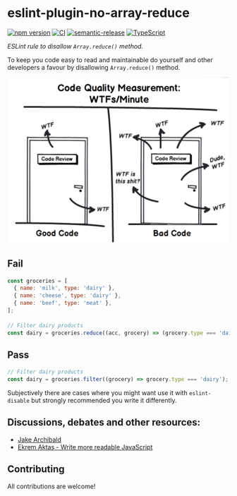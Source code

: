 # eslint-plugin-no-array-reduce

[![npm version][npm-badge]][npm-url]
[![CI][build-badge]][build-url]
[![semantic-release][semantic-badge]][semantic-url]
[![TypeScript][typescript-badge]][typescript-url]

_ESLint rule to disallow `Array.reduce()` method._

To keep you code easy to read and maintainable do yourself and other developers a favour by disallowing `Array.reduce()` method.

![](code.png)

<!--
## Install

```bash
npm install eslint-plugin-no-array-reduce
```

Then extend the recommended eslint config:
```js
{
  "extends": [
    // ...
    "plugin:no-array-reduce/recommended"
  ]
}
```
-->

## Fail

```js
const groceries = [
  { name: 'milk', type: 'dairy' },
  { name: 'cheese', type: 'dairy' },
  { name: 'beef', type: 'meat' },
];

// Filter dairy products
const dairy = groceries.reduce((acc, grocery) => (grocery.type === 'dairy' ? acc.concat(grocery) : acc), []);
```

## Pass

```js
// Filter dairy products
const dairy = groceries.filter((grocery) => grocery.type === 'dairy');
```

Subjectively there are cases where you might want use it with `eslint-disable` but strongly recommended you write it differently.

## Discussions, debates and other resources:

- [Jake Archibald](https://twitter.com/jaffathecake/status/1213077702300852224)
- [Ekrem Aktaş - Write more readable JavaScript](https://betterprogramming.pub/think-again-before-you-use-array-reduce-28f785b5aea9)

## Contributing

All contributions are welcome!

[npm-url]: https://www.npmjs.com/package/eslint-plugin-no-array-reduce
[npm-badge]: https://img.shields.io/npm/v/eslint-plugin-no-array-reduce.svg
[build-badge]: https://github.com/mkosir/eslint-plugin-no-array-reduce/actions/workflows/main.yml/badge.svg
[build-url]: https://github.com/mkosir/eslint-plugin-no-array-reduce/actions/workflows/main.yml
[semantic-badge]: https://img.shields.io/badge/%20%20%F0%9F%93%A6%F0%9F%9A%80-semantic--release-e10079.svg
[semantic-url]: https://github.com/semantic-release/semantic-release
[typescript-badge]: https://badges.frapsoft.com/typescript/code/typescript.svg?v=101
[typescript-url]: https://github.com/microsoft/TypeScript
